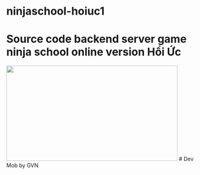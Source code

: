 # ninjaschool-hoiuc1
# Source code backend server game ninja school online version Hồi Ức
<img width="450" height="250" src="https://ninjaschool.org/images/slide-01.png">
# Dev Mob by GVN

